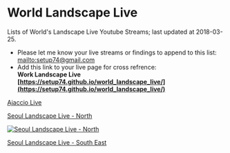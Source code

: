 # World Landscape Live
Lists of World's Landscape Live Youtube Streams; last updated at 2018-03-25.

- Please let me know your live streams or findings to append to this list:
  [mailto:setup74@gmail.com](mailto:setup74@gmail.com)
- Add this link to your live page for cross refrence: <br/>
  **Work Landscape Live [https://setup74.github.io/world_landscape_live/](https://setup74.github.io/world_landscape_live/)**


[Ajaccio Live](https://www.youtube.com/watch?v=sDNHnV4gL6k)

[Seoul Landscape Live - North](https://www.youtube.com/watch?v=i1YvOuuliTk)

[![Seoul Landscape Live - North](http://img.youtube.com/vi/i1YvOuuliTk/0.jpg)](http://www.youtube.com/watch?v=i1YvOuuliTk)

[Seoul Landscape Live - South East](https://www.youtube.com/watch?v=JOAJlnmcCMY)


